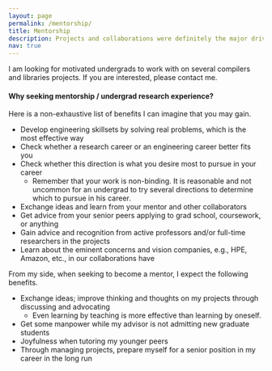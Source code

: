 ```yaml
---
layout: page
permalink: /mentorship/
title: Mentorship
description: Projects and collaborations were definitely the major drive for excellence during my undergrad.
nav: true
---
```


I am looking for motivated undergrads to work with on several compilers and libraries projects. If you are interested, please contact me.

#### Why seeking mentorship / undergrad research experience?

Here is a non-exhaustive list of benefits I can imagine that you may gain.

- Develop engineering skillsets by solving real problems, which is the most effective way
- Check whether a research career or an engineering career better fits you
- Check whether this direction is what you desire most to pursue in your career
    - Remember that your work is non-binding. It is reasonable and not uncommon for an undergrad to try several directions to determine which to pursue in his career. 
- Exchange ideas and learn from your mentor and other collaborators
- Get advice from your senior peers applying to grad school, coursework, or anything
- Gain advice and recognition from active professors and/or full-time researchers in the projects
- Learn about the eminent concerns and vision companies, e.g., HPE, Amazon, etc., in our collaborations have

From my side, when seeking to become a mentor, I expect the following benefits.

- Exchange ideas; improve thinking and thoughts on my projects through discussing and advocating
    - Even learning by teaching is more effective than learning by oneself.
- Get some manpower while my advisor is not admitting new graduate students
- Joyfulness when tutoring my younger peers
- Through managing projects, prepare myself for a senior position in my career in the long run

<!--For now, this page is assumed to be a static description of your courses. You can convert it to a collection similar to `_projects/` so that you can have a dedicated page for each course.

Organize your courses by years, topics, or universities, however you like! -->

